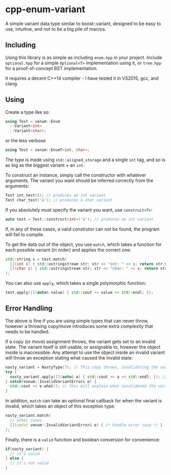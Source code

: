 # cpp-enum-variant
A simple variant data type similar to boost::variant, 
designed to be easy to use, intuitive, and not to be a big pile of macros.

## Including
Using this library is as simple as including ```enum.hpp``` in your project. 
Include ```optional.hpp``` for a simple ```Optional<T>``` implementation using it, 
or ```tree.hpp``` for a proof-of-concept BST implementation.

It requires a decent C++14 compiler - I have tested it in VS2015, gcc, and clang.

## Using
Create a type like so:

```c++
using Test = venum::Enum
  ::Variant<int>
  ::Variant<char>;
```

or the less verbose

```c++
using Test = venum::EnumT<int, char>;
```

The type is made using ```std::aligned_storage``` and a single ```int``` tag, 
and so is as big as the biggest variant + an ```int```.

To construct an instance, simply call the constructor with whatever arguments. 
The variant you want should be inferred correctly from the arguments:

```c++
Test int_test(5); // produces an int variant
Test char_test('a'); // produces a char variant
```
  
If you absolutely must specify the variant you want, use ```construct<T>```:

```c++
auto test = Test::construct<int>('a'); // produces an int variant
```
  
If, in any of these cases, a valid construtor can not be found, the program will fail to compile.

To get the data out of the object, you use ```match```, 
which takes a function for each possible variant (in order) and applies the correct one:

```c++
std::string s = test.match(
  [](int i) { std::ostringstream str; str << "int: " << i; return str.str(); },
  [](char c) { std::ostringstream str; str << "char: " << c; return str.str(); }
);
```

You can also use ```apply```, which takes a single polymorphic function:

```c++
test.apply([](auto& value) { std::cout << value << std::endl; });
```

## Error Handling
The above is fine if you are using simple types that can never throw, 
however a throwing copy/move introduces some extra complexity that needs to be handled.

If a copy (or move) assignment throws, the variant gets set to an invalid state.
The variant itself is still usable, or assignable to, however the object inside is inaccessible.
Any attempt to use the object inside an invalid variant will throw an exception stating what caused the invalid state:

```c++
nasty_variant = NastyType(7); // This copy throws, invalidating the variant.
try {
  nasty_variant.apply([](auto& a) { std::cout << a << std::endl; }); // This call will throw.
} catch(venum::InvalidVariantError& e) {
  std::cout << e.what(); // This will explain what invalidated the variant.
}
```

In addition, ```match``` can take an optional final callback for when the variant is invalid,
which takes an object of this exception type:

```c++
nasty_variant.match(
  // other cases
  [](const venum::InvalidVariantError& e) { /* handle error case */ }
);
```

Finally, there is a ```valid``` function and boolean conversion for convenience:

```c++
if(nasty_variant) {
  // it's valid
} else {
  // it's not valid
}
```
